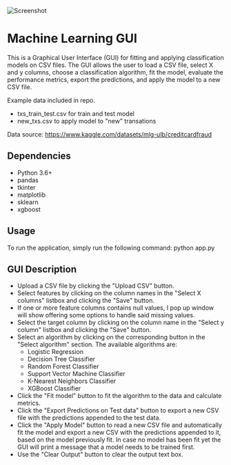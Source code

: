 ![Screenshot](https://user-images.githubusercontent.com/121521393/229355464-5dd6c250-08a2-4174-87ee-a51c1f076669.png)

# Machine Learning GUI

This is a Graphical User Interface (GUI) for fitting and applying classification models on CSV files. The GUI allows the user to load a CSV file, select X and y columns, choose a classification algorithm, fit the model, evaluate the performance metrics, export the predictions, and apply the model to a new CSV file.

Example data included in repo.
- txs_train_test.csv for train and test model
- new_txs.csv to apply model to "new" transations 

Data source: https://www.kaggle.com/datasets/mlg-ulb/creditcardfraud

## Dependencies

- Python 3.6+
- pandas
- tkinter
- matplotlib
- sklearn
- xgboost

## Usage

To run the application, simply run the following command:
python app.py

## GUI Description

- Upload a CSV file by clicking the "Upload CSV" button.
- Select features by clicking on the column names in the "Select X columns" listbox and clicking the "Save" button.
- If one or more feature columns contains null values, I pop up window will show offering some options to handle said missing values.
- Select the target column by clicking on the column name in the "Select y column" listbox and clicking the "Save" button.
- Select an algorithm by clicking on the corresponding button in the "Select algorithm" section. The available algorithms are:
    - Logistic Regression
    - Decision Tree Classifier
    - Random Forest Classifier
    - Support Vector Machine Classifier
    - K-Nearest Neighbors Classifier
    - XGBoost Classifier
- Click the "Fit model" button to fit the algorithm to the data and calculate metrics.
- Click the "Export Predictions on Test data" button to export a new CSV file with the predictions appended to the test data.
- Click the "Apply Model" button to read a new CSV file and automatically fit the model and export a new CSV with the predictions appended to it, based on the model previously fit. In case no model has been fit yet the GUI will print a message that a model needs to be trained first.
- Use the "Clear Output" button to clear the output text box.
